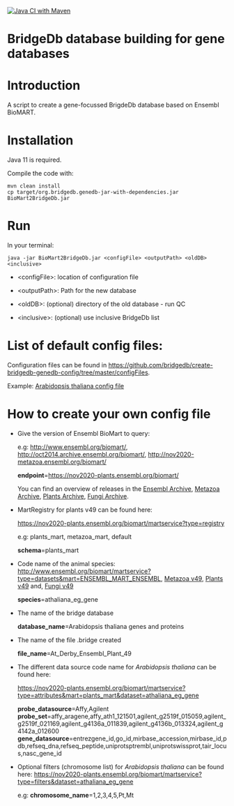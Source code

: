 [![Java CI with Maven](https://github.com/bridgedb/create-bridgedb-genedb/actions/workflows/maven.yml/badge.svg)](https://github.com/bridgedb/create-bridgedb-genedb/actions/workflows/maven.yml)
# BridgeDb database building for gene databases

Introduction
============
A script to create a gene-focussed BrigdeDb database based on Ensembl BioMART.

Installation
============

Java 11 is required.

Compile the code with:

```shell
mvn clean install
cp target/org.bridgedb.genedb-jar-with-dependencies.jar BioMart2BridgeDb.jar
``` 

Run
============
In your terminal:

```shell
java -jar BioMart2BridgeDb.jar <configFile> <outputPath> <oldDB> <inclusive>
```

- \<configFile\>: location of configuration file

- \<outputPath\>: Path for the new database

- \<oldDB\>: (optional) directory of the old database - run QC

- \<inclusive\>: (optional) use inclusive BridgeDb list

List of default config files:
============

Configuration files can be found in https://github.com/bridgedb/create-bridgedb-genedb-config/tree/master/configFiles.

Example: [Arabidopsis thaliana config file](https://github.com/bridgedb/create-bridgedb-genedb-config/blob/master/configFiles/plants/v49/At-v49.config)

How to create your own config file
============
* Give the version of Ensembl BioMart to query:

    e.g: http://www.ensembl.org/biomart/, http://oct2014.archive.ensembl.org/biomart/,	http://nov2020-metazoa.ensembl.org/biomart/

    **endpoint**=https://nov2020-plants.ensembl.org/biomart/
    
    You can find an overview of releases in the [Ensembl Archive](http://www.ensembl.org/info/website/archives/index.html), [Metazoa Archive](https://metazoa.ensembl.org/index.html), [Plants Archive](https://plants.ensembl.org/index.html), [Fungi Archive](https://fungi.ensembl.org/index.html).

* MartRegistry for plants v49 can be found here:
    
    https://nov2020-plants.ensembl.org/biomart/martservice?type=registry

    e.g: plants_mart, metazoa_mart, default

    **schema**=plants_mart

* Code name of the animal species: http://www.ensembl.org/biomart/martservice?type=datasets&mart=ENSEMBL_MART_ENSEMBL, [Metazoa v49](https://nov2020-metazoa.ensembl.org/biomart/martservice?type=datasets&mart=metazoa_mart), [Plants v49](https://nov2020-plants.ensembl.org/biomart/martservice?type=datasets&mart=plants_mart) and, [Fungi v49](https://nov2020-fungi.ensembl.org/biomart/martservice?type=datasets&mart=fungi_mart)

    **species**=athaliana_eg_gene

* The name of the bridge database

    **database_name**=Arabidopsis thaliana genes and proteins

* The name of the file .bridge created

    **file_name**=At_Derby_Ensembl_Plant_49

* The different data source code name for *Arabidopsis thaliana* can be found here:

    https://nov2020-plants.ensembl.org/biomart/martservice?type=attributes&mart=plants_mart&dataset=athaliana_eg_gene

    **probe_datasource**=Affy,Agilent
	**probe_set**=affy_aragene,affy_ath1_121501,agilent_g2519f_015059,agilent_g2519f_021169,agilent_g4136a_011839,agilent_g4136b_013324,agilent_g4142a_012600
	**gene_datasource**=entrezgene_id,go_id,mirbase_accession,mirbase_id,pdb,refseq_dna,refseq_peptide,uniprotsptrembl,uniprotswissprot,tair_locus,nasc_gene_id
	
	
* Optional filters (chromosome list) for *Arabidopsis thaliana* can be found here:
	https://nov2020-plants.ensembl.org/biomart/martservice?type=filters&dataset=athaliana_eg_gene

    e.g: **chromosome_name**=1,2,3,4,5,Pt,Mt
 
    
